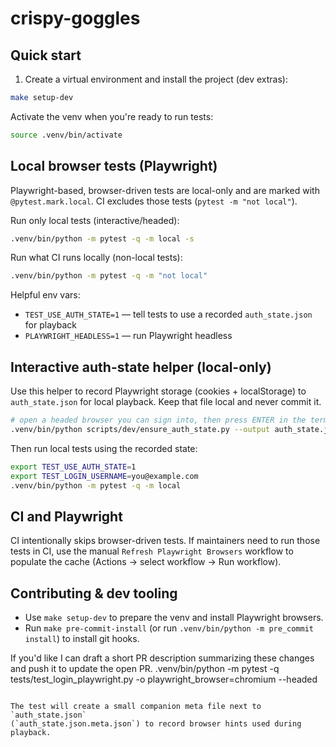 # crispy-goggles


## Quick start

1. Create a virtual environment and install the project (dev extras):

```bash
make setup-dev
```

Activate the venv when you're ready to run tests:

```bash
source .venv/bin/activate
```

## Local browser tests (Playwright)

Playwright-based, browser-driven tests are local-only and are marked with
`@pytest.mark.local`. CI excludes those tests (`pytest -m "not local"`).

Run only local tests (interactive/headed):

```bash
.venv/bin/python -m pytest -q -m local -s
```

Run what CI runs locally (non-local tests):

```bash
.venv/bin/python -m pytest -q -m "not local"
```

Helpful env vars:
- `TEST_USE_AUTH_STATE=1` — tell tests to use a recorded `auth_state.json` for playback
- `PLAYWRIGHT_HEADLESS=1` — run Playwright headless

## Interactive auth-state helper (local-only)

Use this helper to record Playwright storage (cookies + localStorage) to
`auth_state.json` for local playback. Keep that file local and never commit it.

```bash
# open a headed browser you can sign into, then press ENTER in the terminal to save
.venv/bin/python scripts/dev/ensure_auth_state.py --output auth_state.json --url https://x.com/login
```

Then run local tests using the recorded state:

```bash
export TEST_USE_AUTH_STATE=1
export TEST_LOGIN_USERNAME=you@example.com
.venv/bin/python -m pytest -q -m local
```

## CI and Playwright

CI intentionally skips browser-driven tests. If maintainers need to run those
tests in CI, use the manual `Refresh Playwright Browsers` workflow to populate
the cache (Actions -> select workflow -> Run workflow).

## Contributing & dev tooling

- Use `make setup-dev` to prepare the venv and install Playwright browsers.
- Run `make pre-commit-install` (or run `.venv/bin/python -m pre_commit install`) to install git hooks.

If you'd like I can draft a short PR description summarizing these changes and push it to update the open PR.
  .venv/bin/python -m pytest -q tests/test_login_playwright.py -o playwright_browser=chromium --headed
```

The test will create a small companion meta file next to `auth_state.json`
(`auth_state.json.meta.json`) to record browser hints used during playback.
